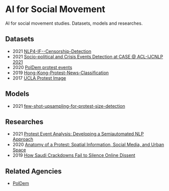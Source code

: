 # AI for Social Movement

AI for social movement studies. Datasets, models and researches.

## Datasets

- 2021 [NLP4-IF--Censorship-Detection](https://gitlab.com/NLP4IF/nlp4-if-censorship-detection)
- 2021 [Socio-political and Crisis Events Detection at CASE @ ACL-IJCNLP 2021](https://github.com/emerging-welfare/case-2021-shared-task)
- 2020 [PolDem protest events](https://poldem.eui.eu/download/protest-events/)
- 2019 [Hong-Kong-Protest-News-Classification](https://github.com/Junchi0905/Hong-Kong-Protest-News-Classification)
- 2017 [UCLA Protest Image](https://github.com/wondonghyeon/protest-detection-violence-estimation)

## Models

- 2021 [few-shot-upsampling-for-protest-size-detection](https://github.com/benradford/few-shot-upsampling-for-protest-size-detection)

## Researches

- 2021 [Protest Event Analysis: Developing a Semiautomated NLP Approach](https://journals.sagepub.com/doi/full/10.1177/00027642211021650)
- 2020 [Anatomy of a Protest: Spatial Information, Social Media, and Urban Space](https://journals.sagepub.com/doi/full/10.1177/2056305119897320)
- 2019 [How Saudi Crackdowns Fail to Silence Online Dissent](https://www.cambridge.org/core/journals/american-political-science-review/article/abs/how-saudi-crackdowns-fail-to-silence-online-dissent/1BA13DF8FD5D04EC181BCD4D1055254B)

## Related Agencies

- [PolDem](https://poldem.eui.eu)

